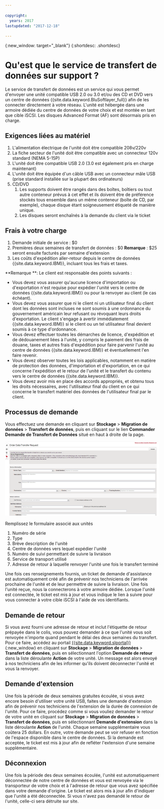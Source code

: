 ```yaml
---

copyright:
  years: 2017
lastupdated: "2017-12-18"

---
```

{:new_window: target="_blank"}
{:shortdesc: .shortdesc}

# Qu'est que le service de transfert de données sur support ?
 
Le service de transfert de données est un service qui vous permet d'envoyer une unité compatible USB 2.0 ou 3.0 et/ou des CD et DVD vers un centre de données {{site.data.keyword.BluSoftlayer_full}} afin de les connecter directement à votre réseau. L'unité est hébergée dans une armoire dédiée du centre de données de votre choix et est montée en tant que cible iSCSI. Les disques Advanced Format (AF) sont désormais pris en charge.

## Exigences liées au matériel
1.    L'alimentation électrique de l'unité doit être compatible 208v/220v
2.    La fiche secteur de l'unité doit être compatible avec un connecteur 120v standard (NEMA 5-15P)
3.    L'unité doit être compatible USB 2.0 (3.0 est également pris en charge maintenant)
4.    L'unité doit être équipée d'un câble USB avec un connecteur mâle USB (prise standard installée sur la plupart des ordinateurs)
5.    CD/DVD
      1.    Les supports doivent être rangés dans des boîtes, boîtiers ou tout autre conteneur prévus à cet effet et ils doivent être de préférence stockés tous ensemble dans un même conteneur (boîte de CD, par exemple), chaque disque étant soigneusement étiqueté de manière unique.
      2.    Les disques seront enchaînés à la demande du client via le ticket

## Frais à votre charge
1.    Demande initiale de service : $0
2.    Premières deux semaines de transfert de données : $0
      **Remarque** : $25 seront ensuite facturés par semaine d'extension
3.    Les coûts d'expédition aller-retour depuis le centre de données {{site.data.keyword.IBM}}, incluant tous les frais et taxes.

**Remarque **: Le client est responsable des points suivants :  
- Vous devez vous assurer qu'aucune licence d'importation ou d'exportation n'est requise pour expédier l'unité vers le centre de données {{site.data.keyword.IBM}} ou pour la renvoyer au client (le cas échéant).  
- Vous devez vous assurer que ni le client ni un utilisateur final du client dont les données sont incluses ne sont soumis à une ordonnance du gouvernement américain leur refusant ou révoquant leurs droits d'exportation. Le client s'engage à avertir immédiatement {{site.data.keyword.IBM}} si le client ou un tel utilisateur final devient soumis à ce type d'ordonnance.  
- Vous devez effectuer toutes les démarches de licence, d'expédition et de dédouanement liées à l'unité, y compris le paiement des frais de douane, taxes et autres frais d'expédition pour faire parvenir l'unité au centre de données {{site.data.keyword.IBM}} et éventuellement l'en faire revenir.   
- Vous devez observer toutes les lois applicables, notamment en matière de protection des données, d'importation et d'exportation, en ce qui concerne l'expédition et le retour de l'unité et le transfert du contenu vers le centre de données {{site.data.keyword.IBM}}. 
- Vous devez avoir mis en place des accords appropriés, et obtenu tous les droits nécessaires, avec l'utilisateur final du client en ce qui concerne le transfert matériel des données de l'utilisateur final par le client.

## Processus de demande
Vous effectuez une demande en cliquant sur **Stockage** > **Migration de données** >  **Transfert de données**, puis en cliquant sur le lien **Commander Demande de Transfert de Données** situé en haut à droite de la page.

![Demande de transfert de données](/images/DTS.png)
 

Remplissez le formulaire associé aux unités
1. Numéro de série
2. Type
3. Brève description de l'unité
4. Centre de données vers lequel expédier l'unité
5. Numéro de suivi permettant de suivre la livraison
6. Service de transport utilisé
7. Adresse de retour à laquelle renvoyer l'unité une fois le transfert terminé

Une fois ces renseignements fournis, un ticket de demande d'assistance est automatiquement créé afin de prévenir nos techniciens de l'arrivée prochaine de l'unité et de leur permettre de suivre la livraison. Une fois l'unité reçue, nous la connecterons à votre armoire dédiée. Lorsque l'unité est connectée, le ticket est mis à jour et vous indique le lien à suivre pour vous connecter à votre cible iSCSI à l'aide de vos identifiants.

## Demande de retour
Si vous avez fourni une adresse de retour et inclut l'étiquette de retour prépayée dans le colis, vous pouvez demander à ce que l'unité vous soit renvoyée n'importe quand pendant le délai des deux semaines du transfert. Pour ce faire, accédez au portail [{{site.data.keyword.slportal}}](https://control.softlayer.com/){:new_window} en cliquant sur **Stockage** > **Migration de données** > **Transfert de données**, puis en sélectionnant l'option **Demande de retour** dans la liste déroulante **Action** de votre unité. Un message est alors envoyé à nos techniciens afin de les informer qu'ils doivent déconnecter l'unité et vous la renvoyer.

## Demande d'extension
Une fois la période de deux semaines gratuites écoulée, si vous avez encore besoin d'utiliser votre unité USB, faites une demande d'extension afin de prévenir nos techniciens de l'extension de la  durée de connexion de l'unité. Pour ce faire, procédez comme si vous vouliez demander le retour de votre unité en cliquant sur **Stockage** > **Migration de données** > **Transfert de données**, puis en sélectionnant **Demande d'extension** dans la liste déroulante **Action** de l'unité. Chaque semaine supplémentaire vous coûtera 25 dollars. En outre, votre demande peut se voir refuser en fonction de l'espace disponible dans le centre de données. Si la demande est acceptée, le ticket est mis à jour afin de refléter l'extension d'une semaine supplémentaire.

## Déconnexion 
Une fois la période des deux semaines écoulée, l'unité est automatiquement déconnectée de notre centre de données et vous est renvoyée via le transporteur de votre choix et à l'adresse de retour que vous avez spécifiée dans votre demande d'origine. Le ticket est alors mis à jour afin d'indiquer que l'unité a été déconnectée. Si vous n'avez pas demandé le retour de l'unité, celle-ci sera détruite sur site.
